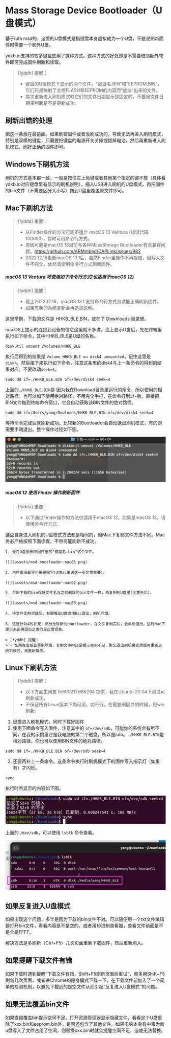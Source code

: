 # Mass Storage Device Bootloader（U盘模式）

基于lufa msd的，这里的U盘模式是指键盘本身虚拟成为一个U盘，不是说刷新固件时需要一个额外U盘。

ydkb.io支持的较多键盘使用了这种方式。这种方式的好处即是不需要借助额外软件即可完成固件刷新和读取。

> [!yddh] 提醒：
> - 键盘的U盘模式下显示的两个文件，“键盘名.BIN”和“EEPROM.BIN"，它们只是映射了主控FLASH和EEPROM的内容而“虚拟”出来的文件。
> - 每次重新进入刷机模式时它们的文件日期显示是固定的，不要用文件日期来判断是不是更新成功。


## 刷新出错的处理

把这一条放在最前面。如果刷错固件或者没刷成功的，导致无法再进入刷机模式，特别是双模的键盘，只需要把键盘的电源开关关掉或拔掉电池，然后再重新进入刷机模式，刷好正确的固件即可。


## Windows下刷机方法

刷机的方式基本都一致，一般是按住左上角键或者其他某个指定的键不放（具体看ydkb.io对应键盘里有显示的刷机说明），插入USB进入刷机的U盘模式。再把固件的bin文件（不需要区分大小写）拖到U盘里覆盖原文件即可。


## Mac下刷机方法

> [!ydda] 重要：
> - 从Finder操作的方法可能不适合 macOS 13 Ventura (错误代码100093)，暂时可用命令行方式。
> - 原因可能是macOS 13目前与各种MassStorage Bootloader有点兼容问题。https://github.com/ARMmbed/DAPLink/issues/982
> - 2022.12.16更新macOS 13.1后，虽然Finder里操作不再报错，但写入文件不完全，依然请使用命令行方式刷新固件。


##### macOS 13 Ventura 可使用如下命令行方式(也适用于macOS 12)

> [!yddh] 提醒：
> - 截止2022.12.16，macOS 13.1 支持命令行方式测试能正确刷新固件。
> - 如果有新的系统更新会再追加说明。

这里举例，下载的文件是 HHKB_BLE.BIN，放在了 Downloads 目录里。

macOS上提示的连接到设备的信息这里就不多讲，连上显示U盘后，先在终端里执行如下命令，其中HHKB_BLE是U盘的名称。

```macOS
diskutil umount /Volumes/HHKB_BLE
```

执行后得到的结果是 `Volume HHKB_BLE on disk4 unmounted`，记住这里是`disk4`，然后接下来执行如下命令，注意这条里的disk4与上一条命令的得到的结果对应。不要改动`seek=4`。

```macOS
sudo dd if=./HHKB_BLE.BIN of=/dev/disk4 seek=4
```

上面的`./HHKB_BLE.BIN`是 因为我在Download目录里运行的命令，所以使用的相对路径。也可以如下使用绝对路径，不用完全手打，在命令打到`if=`后，直接把BIN文件拖到终端命令窗口，它会自动获取该BIN文件的绝对路径。

```macOS
sudo dd if=/Users/yang/Dowloads/HHKB_BLE.BIN of=/dev/disk4 seek=4
```

等待命令完成后就刷新成功。比较新的Bootloader会自动退出刷机模式，有的则需要手动退出。整个操作过程如下图。

![|600](assets/msd-bootloader-mac13-01.jpg)


##### macOS 12 使用 Finder 操作刷新固件

> [!ydda] 重要：
> - 以下通过Finder操作的方法仅适用于macOS 12。如果是macOS 13，请使用命令行方式。

键盘自身进入刷机的U盘模式方法都是相同的，但Mac下复制文件方法不同。Mac务必严格按照下面步骤，不然可能刷新不成功。

```ad-yddcol0
1. 先在U盘里删除固件里的"键盘名.bin"这个文件。

![](assets/msd-bootloader-mac01.png)

2. 再在废纸篓里也要删除它(对Mac来说这一步非常重要)。

![](assets/msd-bootloader-mac02.png)
```

```ad-yddcol1
3. 将新下载的bin保持文件名与之前删除的bin文件一样，再复制到U盘里(注意先后)。

![](assets/msd-bootloader-mac03.png)

4. 待文件复制完成后，右键推出U盘或按Esc退出，刷机完成。

5. 这是针对4的补充：部分比较新的bootloader，在文件复制完后，会自动退出。这时Mac下提示未正确退出之类的是正常现象。

> [!yddh] 提醒：
> - 如果在废纸篓里删除后，复制文件时还是提示空间不足，那么退出刷机模式然后再重新进刷机模式，再重新操作。
```


## Linux下刷机方法

> [!yddh] 提醒：
> - 以下方面由网友 tb600211 686294 提供，我在Ubuntu 20.04下测试可刷新成功。
> - 不保证所有Linux版本下均可用。如不行，在需要刷固件的时候，用win刷新。

1. 键盘进入刷机模式，同时下载好固件
2. 使用下面命令写入固件，注意其中的 `of=/dev/sdb`，可能你的系统会有所不同，在我的示例里它是我电脑的第二个磁盘，所以是sdb。`./HHKB_BLE.BIN`是相对路径，你也可以使用BIN文件的绝对路径。<br>
```linux
sudo dd if=./HHKB_BLE.BIN of=/dev/sdb seek=4
```
3. 还要再补上一条命令。这条命令执行时刷机模式下的固件写入指示灯（如果有）才闪烁。<br>
```linux
sync
```

执行时所显示的内容如下图。

![|600](assets/msd-bootloader-linux01.png)

上面的 `/dev/sdb`，可以使用 `lsblk` 命令查看。

![|600](assets/msd-bootloader-linux02.jpg)

## 如果反复进入U盘模式

如果出现这个问题，多半是因为下载的bin文件不对。可以随便用一个txt文件编辑器打开bin文件，看看内容是不是空的。或者用16进制查看器，查看文件前面是不是全是FFFF。

解决方法是多刷新（Ctrl+F5）几次页面重新下载固件，然后重新刷入。


## 如果提醒下载文件有错

如果下载时遇到提醒“下载文件有错，Shift+F5刷新页面后重试”，就多用Shift+F5刷新几次页面，或者进Chrome的隐身模式下载一下。在下载文件前加入了一个简单的检测机制，以避免下载到的是空文件从而引起“反复进入U盘模式”的问题。


## 如果无法覆盖bin文件
如果直接覆盖bin提示空间不足，打开资源管理器显示隐藏文件，看看这个U盘里除了xxx.bin和eeprom.bin外，是否还包含了其他文件，如果电脑本身有中毒为新u盘写入了文件占用了空间，则替换xxx.bin时就会提醒空间不足，造成无法替换。

